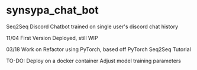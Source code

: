 # synsypa_chat_bot
Seq2Seq Discord Chatbot trained on single user's discord chat history

11/04 First Version Deployed, still WIP

03/18 Work on Refactor using PyTorch, based off PyTorch Seq2Seq Tutorial

TO-DO:
Deploy on a docker container
Adjust model training parameters
